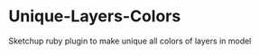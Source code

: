 Unique-Layers-Colors
====================

Sketchup ruby plugin to make unique all colors of layers in model
